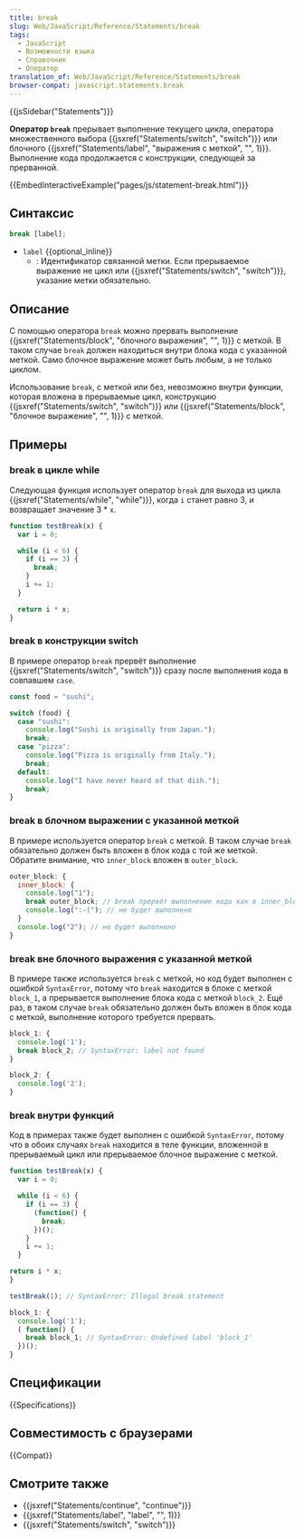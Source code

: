 ```yaml
---
title: break
slug: Web/JavaScript/Reference/Statements/break
tags:
  - JavaScript
  - Возможности языка
  - Справочник
  - Оператор
translation_of: Web/JavaScript/Reference/Statements/break
browser-compat: javascript.statements.break
---
```


{{jsSidebar("Statements")}}

**Оператор `break`** прерывает выполнение текущего цикла, оператора множественного выбора {{jsxref("Statements/switch", "switch")}} или блочного {{jsxref("Statements/label", "выражения с меткой", "", 1)}}. Выполнение кода продолжается с конструкции, следующей за прерванной.

{{EmbedInteractiveExample("pages/js/statement-break.html")}}

## Синтаксис

```js
break [label];
```

- `label` {{optional_inline}}
  - : Идентификатор связанной метки. Если прерываемое выражение не цикл или {{jsxref("Statements/switch", "switch")}}, указание метки обязательно.

## Описание

С помощью оператора `break` можно прервать выполнение {{jsxref("Statements/block", "блочного выражения", "", 1)}} с меткой. В таком случае `break` должен находиться внутри блока кода с указанной меткой. Само блочное выражение может быть любым, а не только циклом.

Использование `break`, с меткой или без, невозможно внутри функции, которая вложена в прерываемые цикл, конструкцию {{jsxref("Statements/switch", "switch")}} или {{jsxref("Statements/block", "блочное выражение", "", 1)}} с меткой.

## Примеры

### break в цикле while

Следующая функция использует оператор `break` для выхода из цикла {{jsxref("Statements/while", "while")}}, когда `i` станет равно 3, и возвращает значение 3 \* `x`.

```js
function testBreak(x) {
  var i = 0;

  while (i < 6) {
    if (i == 3) {
      break;
    }
    i += 1;
  }

  return i * x;
}
```

### break в конструкции switch

В примере оператор `break` прервёт выполнение {{jsxref("Statements/switch", "switch")}} сразу после выполнения кода в совпавшем `case`.

```js
const food = "sushi";

switch (food) {
  case "sushi":
    console.log("Sushi is originally from Japan.");
    break;
  case "pizza":
    console.log("Pizza is originally from Italy.");
    break;
  default:
    console.log("I have never heard of that dish.");
    break;
}
```

### break в блочном выражении с указанной меткой

В примере используется оператор `break` с меткой. В таком случае `break` обязательно должен быть вложен в блок кода с той же меткой. Обратите внимание, что `inner_block` вложен в `outer_block`.

```js
outer_block: {
  inner_block: {
    console.log("1");
    break outer_block; // break прервёт выполнение кода как в inner_block, так и в outer_block
    console.log(":-("); // не будет выполнено
  }
  console.log("2"); // не будет выполнено
}
```

### break вне блочного выражения с указанной меткой

В примере также используется `break` с меткой, но код будет выполнен с ошибкой `SyntaxError`, потому что `break` находится в блоке с меткой `block_1`, а прерывается выполнение блока кода с меткой `block_2`. Ещё раз, в таком случае `break` обязательно должен быть вложен в блок кода с меткой, выполнение которого требуется прервать.

```js
block_1: {
  console.log('1');
  break block_2; // SyntaxError: label not found
}

block_2: {
  console.log('2');
}
```

### break внутри функций

Код в примерах также будет выполнен с ошибкой `SyntaxError`, потому что в обоих случаях `break` находится в теле функции, вложенной в прерываемый цикл или прерываемое блочное выражение с меткой.

```js
function testBreak(x) {
  var i = 0;

  while (i < 6) {
    if (i == 3) {
      (function() {
        break;
      })();
    }
    i += 1;
  }

return i * x;
}

testBreak(1); // SyntaxError: Illegal break statement
```

```js
block_1: {
  console.log('1');
  ( function() {
    break block_1; // SyntaxError: Undefined label 'block_1'
  })();
}
```

## Спецификации

{{Specifications}}

## Совместимость с браузерами

{{Compat}}

## Смотрите также

- {{jsxref("Statements/continue", "continue")}}
- {{jsxref("Statements/label", "label", "", 1)}}
- {{jsxref("Statements/switch", "switch")}}
